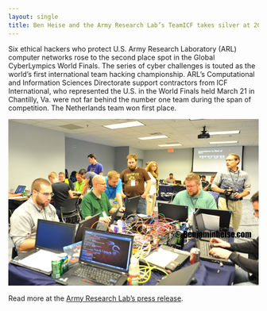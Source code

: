 ```yaml
---
layout: single
title: Ben Heise and the Army Research Lab’s TeamICF takes silver at 2012 Global Cyberlympics
---
```


Six ethical hackers who protect U.S. Army Research Laboratory (ARL) computer networks rose to the second place spot in the Global CyberLympics World Finals. The series of cyber challenges is touted as the world’s first international team hacking championship. ARL’s Computational and Information Sciences Directorate support contractors from ICF International, who represented the U.S. in the World Finals held March 21 in Chantilly, Va. were not far behind the number one team during the span of competition. The Netherlands team won first place.

![Placeholder](/images/arl-gcl-2nd-copyright.png)

Read more at the [Army Research Lab’s press release](http://www.arl.army.mil/www/?article=965).